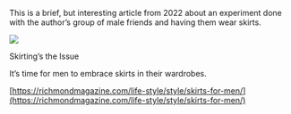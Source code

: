 This is a brief, but interesting article from 2022 about an experiment done with the author’s group of male friends and having them wear skirts.

[](https://richmondmagazine.com/life-style/style/skirts-for-men/ "Skirting’s the Issue")

![](https://i0.wp.com/richmondmagazine.com/downloads/37077/download/Polariods_Teaser.jpg?ssl=1)

Skirting’s the Issue

It’s time for men to embrace skirts in their wardrobes.

[https://richmondmagazine.com/life-style/style/skirts-for-men/](https://richmondmagazine.com/life-style/style/skirts-for-men/)
